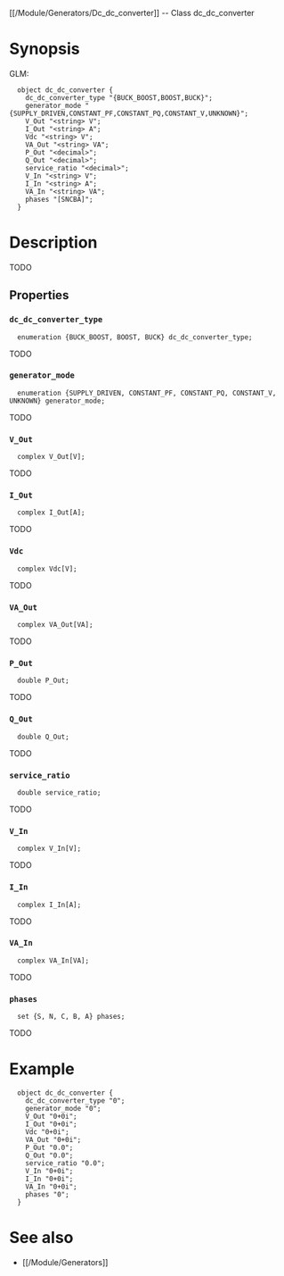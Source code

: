 [[/Module/Generators/Dc_dc_converter]] -- Class dc_dc_converter

# Synopsis

GLM:

~~~
  object dc_dc_converter {
    dc_dc_converter_type "{BUCK_BOOST,BOOST,BUCK}";
    generator_mode "{SUPPLY_DRIVEN,CONSTANT_PF,CONSTANT_PQ,CONSTANT_V,UNKNOWN}";
    V_Out "<string> V";
    I_Out "<string> A";
    Vdc "<string> V";
    VA_Out "<string> VA";
    P_Out "<decimal>";
    Q_Out "<decimal>";
    service_ratio "<decimal>";
    V_In "<string> V";
    I_In "<string> A";
    VA_In "<string> VA";
    phases "[SNCBA]";
  }
~~~

# Description

TODO

## Properties

### `dc_dc_converter_type`

~~~
  enumeration {BUCK_BOOST, BOOST, BUCK} dc_dc_converter_type;
~~~

TODO

### `generator_mode`

~~~
  enumeration {SUPPLY_DRIVEN, CONSTANT_PF, CONSTANT_PQ, CONSTANT_V, UNKNOWN} generator_mode;
~~~

TODO

### `V_Out`

~~~
  complex V_Out[V];
~~~

TODO

### `I_Out`

~~~
  complex I_Out[A];
~~~

TODO

### `Vdc`

~~~
  complex Vdc[V];
~~~

TODO

### `VA_Out`

~~~
  complex VA_Out[VA];
~~~

TODO

### `P_Out`

~~~
  double P_Out;
~~~

TODO

### `Q_Out`

~~~
  double Q_Out;
~~~

TODO

### `service_ratio`

~~~
  double service_ratio;
~~~

TODO

### `V_In`

~~~
  complex V_In[V];
~~~

TODO

### `I_In`

~~~
  complex I_In[A];
~~~

TODO

### `VA_In`

~~~
  complex VA_In[VA];
~~~

TODO

### `phases`

~~~
  set {S, N, C, B, A} phases;
~~~

TODO

# Example

~~~
  object dc_dc_converter {
    dc_dc_converter_type "0";
    generator_mode "0";
    V_Out "0+0i";
    I_Out "0+0i";
    Vdc "0+0i";
    VA_Out "0+0i";
    P_Out "0.0";
    Q_Out "0.0";
    service_ratio "0.0";
    V_In "0+0i";
    I_In "0+0i";
    VA_In "0+0i";
    phases "0";
  }
~~~

# See also

* [[/Module/Generators]]

